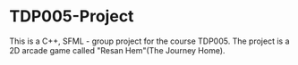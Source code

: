 # TDP005-Project
This is a C++, SFML - group project for the course TDP005. The project is a 2D arcade game called "Resan Hem"(The Journey Home).
